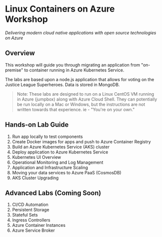 # Linux Containers on Azure Workshop

_Delivering modern cloud native applications with ​open source technologies on Azure​_

## Overview

This workshop will guide you through migrating an application from "on-premise" to container running in Azure Kubernetes Service.

The labs are based upon a node.js application that allows for voting on the Justice League Superheroes. Data is stored in MongoDB.

> Note: These labs are designed to run on a Linux CentOS VM running in Azure (jumpbox) along with Azure Cloud Shell. They can potentially be run locally on a Mac or Windows, but the instructions are not written towards that experience. ie - "You're on your own." 

## Hands-on Lab Guide
  1. Run app locally to test components
  2. Create Docker images for apps and push to Azure Container Registry
  3. Build an Azure Kubernetes Service (AKS) cluster
  4. Deploy application to Azure Kubernetes Service
  5. Kubernetes UI Overview
  6. Operational Monitoring and Log Management
  7. Application and Infrastructure Scaling
  8. Moving your data services to Azure PaaS (CosmosDB)
  9. AKS Cluster Upgrading

## Advanced Labs (Coming Soon)
  1. CI/CD Automation
  2. Persistent Storage
  3. Stateful Sets
  4. Ingress Controllers
  5. Azure Container Instances
  6. Azure Service Broker
  


